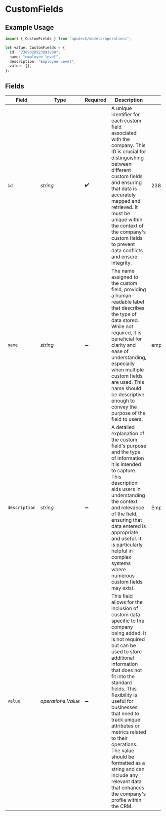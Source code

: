 # CustomFields

## Example Usage

```typescript
import { CustomFields } from "apideck/models/operations";

let value: CustomFields = {
  id: "2389328923893298",
  name: "employee_level",
  description: "Employee Level",
  value: {},
};
```

## Fields

| Field                                                                                                                                                                                                                                                                                                                                                                                                                                                         | Type                                                                                                                                                                                                                                                                                                                                                                                                                                                          | Required                                                                                                                                                                                                                                                                                                                                                                                                                                                      | Description                                                                                                                                                                                                                                                                                                                                                                                                                                                   | Example                                                                                                                                                                                                                                                                                                                                                                                                                                                       |
| ------------------------------------------------------------------------------------------------------------------------------------------------------------------------------------------------------------------------------------------------------------------------------------------------------------------------------------------------------------------------------------------------------------------------------------------------------------- | ------------------------------------------------------------------------------------------------------------------------------------------------------------------------------------------------------------------------------------------------------------------------------------------------------------------------------------------------------------------------------------------------------------------------------------------------------------- | ------------------------------------------------------------------------------------------------------------------------------------------------------------------------------------------------------------------------------------------------------------------------------------------------------------------------------------------------------------------------------------------------------------------------------------------------------------- | ------------------------------------------------------------------------------------------------------------------------------------------------------------------------------------------------------------------------------------------------------------------------------------------------------------------------------------------------------------------------------------------------------------------------------------------------------------- | ------------------------------------------------------------------------------------------------------------------------------------------------------------------------------------------------------------------------------------------------------------------------------------------------------------------------------------------------------------------------------------------------------------------------------------------------------------- |
| `id`                                                                                                                                                                                                                                                                                                                                                                                                                                                          | *string*                                                                                                                                                                                                                                                                                                                                                                                                                                                      | :heavy_check_mark:                                                                                                                                                                                                                                                                                                                                                                                                                                            | A unique identifier for each custom field associated with the company. This ID is crucial for distinguishing between different custom fields and ensuring that data is accurately mapped and retrieved. It must be unique within the context of the company's custom fields to prevent data conflicts and ensure integrity.                                                                                                                                   | 2389328923893298                                                                                                                                                                                                                                                                                                                                                                                                                                              |
| `name`                                                                                                                                                                                                                                                                                                                                                                                                                                                        | *string*                                                                                                                                                                                                                                                                                                                                                                                                                                                      | :heavy_minus_sign:                                                                                                                                                                                                                                                                                                                                                                                                                                            | The name assigned to the custom field, providing a human-readable label that describes the type of data stored. While not required, it is beneficial for clarity and ease of understanding, especially when multiple custom fields are used. This name should be descriptive enough to convey the purpose of the field to users.                                                                                                                              | employee_level                                                                                                                                                                                                                                                                                                                                                                                                                                                |
| `description`                                                                                                                                                                                                                                                                                                                                                                                                                                                 | *string*                                                                                                                                                                                                                                                                                                                                                                                                                                                      | :heavy_minus_sign:                                                                                                                                                                                                                                                                                                                                                                                                                                            | A detailed explanation of the custom field's purpose and the type of information it is intended to capture. This description aids users in understanding the context and relevance of the field, ensuring that data entered is appropriate and useful. It is particularly helpful in complex systems where numerous custom fields may exist.                                                                                                                  | Employee Level                                                                                                                                                                                                                                                                                                                                                                                                                                                |
| `value`                                                                                                                                                                                                                                                                                                                                                                                                                                                       | *operations.Value*                                                                                                                                                                                                                                                                                                                                                                                                                                            | :heavy_minus_sign:                                                                                                                                                                                                                                                                                                                                                                                                                                            | This field allows for the inclusion of custom data specific to the company being added. It is not required but can be used to store additional information that does not fit into the standard fields. This flexibility is useful for businesses that need to track unique attributes or metrics related to their operations. The value should be formatted as a string and can include any relevant data that enhances the company's profile within the CRM. |                                                                                                                                                                                                                                                                                                                                                                                                                                                               |